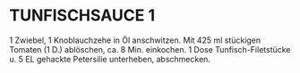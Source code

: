 # TUNFISCHSAUCE 1

1 Zwiebel, 1 Knoblauchzehe in Öl anschwitzen. Mit 425 ml stückigen
Tomaten (1 D.) ablöschen, ca. 8 Min. einkochen. 1 Dose
Tunfisch-Filetstücke u. 5 EL gehackte Petersilie unterheben,
abschmecken.

